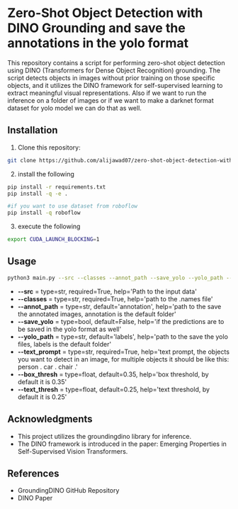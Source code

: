 # Zero-Shot Object Detection with DINO Grounding and save the annotations in the yolo format

This repository contains a script for performing zero-shot object detection using DINO (Transformers for Dense Object Recognition) grounding. The script detects objects in images without prior training on those specific objects, and it utilizes the DINO framework for self-supervised learning to extract meaningful visual representations. Also if we want to run the inference on a folder of images or if we want to make a darknet format dataset for yolo model we can do that as well.


## Installation

1. Clone this repository:

```bash
git clone https://github.com/alijawad07/zero-shot-object-detection-with-dino
```
2.  install the following
```bash
pip install -r requirements.txt
pip install -q -e .

#if you want to use dataset from roboflow
pip install -q roboflow

```
3. execute the following
```bash
export CUDA_LAUNCH_BLOCKING=1
```

## Usage
```bash
python3 main.py --src --classes --annot_path --save_yolo --yolo_path --text_prompt --box_thresh --text_thresh
```
- **--src** = type=str, required=True,
                    help='Path to the input data'
- **--classes** = type=str, required=True,
                    help='path to the .names file'
- **--annot_path** = type=str, default='annotation',
                    help='path to the save the annotated images, annotation is the default folder'
- **--save_yolo** = type=bool, default=False,
                    help='if the predictions are to be saved in the yolo format as well'
- **--yolo_path** = type=str, default='labels',
                    help='path to the save the yolo files, labels is the default folder'
- **--text_prompt** = type=str, required=True,
                    help='text prompt, the objects you want to detect in an image, for multiple objects it should be like this: person . car . chair .'
- **--box_thresh** = type=float, default=0.35,
                    help='box threshold, by default it is 0.35'
- **--text_thresh** = type=float, default=0.25,
                    help='text threshold, by default it is 0.25'

## Acknowledgments
- This project utilizes the groundingdino library for inference.
- The DINO framework is introduced in the paper: Emerging Properties in Self-Supervised Vision Transformers.

## References
- GroundingDINO GitHub Repository
- DINO Paper
